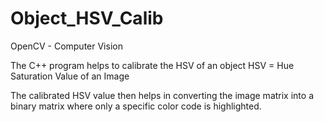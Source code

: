 # Object_HSV_Calib
OpenCV - Computer Vision

The C++ program helps to calibrate the HSV of an object
HSV = Hue Saturation Value of an Image

The calibrated HSV value then helps in converting the image matrix into a binary matrix where only a specific color code is highlighted.
